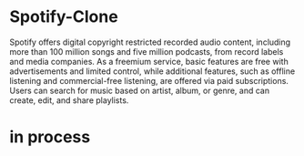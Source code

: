 # Spotify-Clone

Spotify offers digital copyright restricted recorded audio content, including more than 100 million songs and five million podcasts, from record labels and media companies. As a freemium service, basic features are free with advertisements and limited control, while additional features, such as offline listening and commercial-free listening, are offered via paid subscriptions. Users can search for music based on artist, album, or genre, and can create, edit, and share playlists.



# in process
